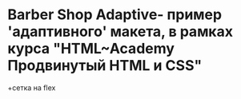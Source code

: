 # Barber Shop Adaptive- пример 'адаптивного' макета, в рамках курса "HTML~Academy Продвинутый HTML и CSS"

+сетка на flex